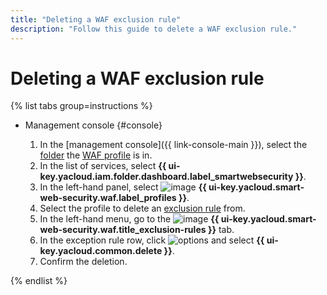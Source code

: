 ```yaml
---
title: "Deleting a WAF exclusion rule"
description: "Follow this guide to delete a WAF exclusion rule."
---
```


# Deleting a WAF exclusion rule

{% list tabs group=instructions %}

- Management console {#console}

  1. In the [management console]({{ link-console-main }}), select the [folder](../../resource-manager/concepts/resources-hierarchy.md#folder) the [WAF profile](../concepts/waf.md) is in.
  1. In the list of services, select **{{ ui-key.yacloud.iam.folder.dashboard.label_smartwebsecurity }}**.
  1. In the left-hand panel, select ![image](../../_assets/smartwebsecurity/waf.svg) **{{ ui-key.yacloud.smart-web-security.waf.label_profiles }}**.
  1. Select the profile to delete an [exclusion rule](../concepts/waf.md#exclusion-rules) from.
  1. In the left-hand menu, go to the ![image](../../_assets/console-icons/file-xmark.svg) **{{ ui-key.yacloud.smart-web-security.waf.title_exclusion-rules }}** tab.
  1. In the exception rule row, click ![options](../../_assets/console-icons/ellipsis.svg) and select **{{ ui-key.yacloud.common.delete }}**.
  1. Confirm the deletion.

{% endlist %}
